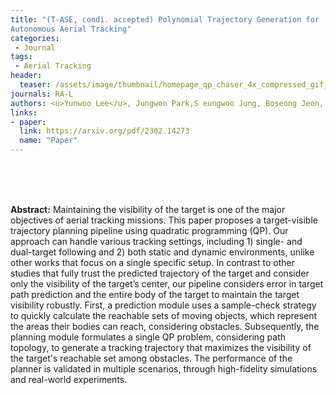 ```yaml
---
title: "(T-ASE, condi. accepted) Polynomial Trajectory Generation for
Autonomous Aerial Tracking"
categories:
 - Journal
tags:
 - Aerial Tracking
header:
  teaser: /assets/image/thumbnail/homepage_qp_chaser_4x_compressed_gif_comp.gif
journals: RA-L
authors: <u>Yunwoo Lee</u>, Jungwon Park,S eungwoo Jung, Boseong Jeon, Dahyun Oh, and H. Jin Kim
links:
- paper:
  link: https://arxiv.org/pdf/2302.14273
  name: "Paper"
---
```


<br>
<br>
<br>


**Abstract:** Maintaining the visibility of the target is one of the major objectives of aerial tracking missions.
This paper proposes a target-visible trajectory planning pipeline using quadratic programming (QP).
Our approach can handle various tracking settings, including 1) single- and dual-target following and 2) both static and dynamic environments, unlike other works that focus on a single specific setup.
In contrast to other studies that fully trust the predicted trajectory of the target and consider only the visibility of the target’s center, our pipeline considers error in target path prediction and the entire body of the target to maintain the target visibility robustly. 
First, a prediction module uses a sample-check strategy to quickly calculate the reachable sets of moving objects, which represent the areas their bodies can reach, considering obstacles.
Subsequently, the planning module formulates a single QP problem, considering path topology, to generate a tracking trajectory that maximizes the visibility of the target's reachable set among obstacles.
The performance of the planner is validated in multiple scenarios, through high-fidelity simulations and real-world experiments.